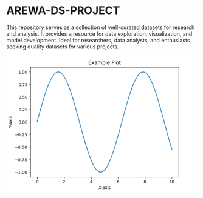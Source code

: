 # AREWA-DS-PROJECT
This repository serves as a collection of well-curated datasets for research and analysis. It provides a resource for data exploration, visualization, and model development. Ideal for researchers, data analysts, and enthusiasts seeking quality datasets for various projects.
![Alt text](Figure_2.png)


